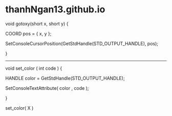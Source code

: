 # thanhNgan13.github.io
void gotoxy(short x, short y) {

COORD pos = { x, y };

SetConsoleCursorPosition(GetStdHandle(STD_OUTPUT_HANDLE), pos);

}

-------------------------------------------------------

void set_color ( int code ) {

HANDLE color = GetStdHandle(STD_OUTPUT_HANDLE);

SetConsoleTextAttribute( color , code );

}

set_color( X )
